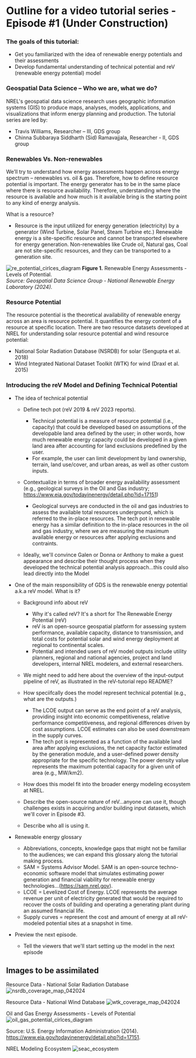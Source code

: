 # Outline for a video tutorial series - Episode #1 (Under Construction)
### The goals of this tutorial: 
- Get you familiarized with the idea of renewable energy potentials and their assessments
- Develop fundamental understanding of technical potential and reV (renewable energy potential) model

### Geospatial Data Science – Who we are, what we do?
NREL's geospatial data science research uses geographic information systems (GIS) to produce maps, analyses, models, applications, and visualizations that inform energy planning and production. The tutorial series are led by:  
- Travis Williams, Researcher – III, GDS group
- Chinna Subbaraya Siddharth (Sid) Ramavajjala, Researcher - II, GDS group 

### Renewables Vs. Non-renewables
We’ll try to understand how energy assessments happen across energy spectrum – renewables vs. oil & gas. Therefore, how to define resource potential is important. The energy generator has to be in the same place where there is resource availability. Therefore, understanding where the resource is available and how much is it available bring is the starting point to any kind of energy analysis.

What is a resource?
- Resource is the input utilized for energy generation (electricity) by a generator (Wind Turbine, Solar Panel, Steam Turbine etc.)
Renewable energy is a site-specific resource and cannot be transported elsewhere for energy generation. Non-renewables like Crude oil, Natural gas, Coal are not site-specific resources, and they can be transported to a generation site.

![re_potential_cirlces_diagram](https://github.com/user-attachments/assets/ae2aff1c-6117-4977-8f7f-a686a147b6a7)
**Figure 1.** Renewable Energy Assessments - Levels of Potential.  
*Source: Geospatial Data Science Group - National Renewable Energy Laboratory (2024).* 
 <!-- [Reference or URL](https://example.com) -->

### Resource Potential
The resource potential is the theoretical availability of renewable energy across an area is resource potential. It quantifies the energy content of a resource at specific location. There are two resource datasets developed at NREL for understanding solar resource potential and wind resource potential:
- National Solar Radiation Database (NSRDB) for solar (Sengupta et al. 2018)
- Wind Integrated National Dataset Toolkit (WTK) for wind (Draxl et al. 2015)


### Introducing the reV Model and Defining Technical Potential
- The idea of technical potential
    - Define tech pot (reV 2019 & reV 2023 reports).
        - Technical potential is a measure of resource potential (i.e., capacity) that could be developed based on assumptions of the developable land area defined by the user; in other words, how much renewable energy capacity could be developed in a given land area after accounting for land exclusions predefined by the user. 
        - For example, the user can limit development by land ownership, terrain, land use/cover, and urban areas, as well as other custom inputs.
        
    - Contextualize in terms of broader energy availability assessment (e.g., geological surveys in the Oil and Gas industry; https://www.eia.gov/todayinenergy/detail.php?id=17151)
        - Geological surveys are conducted in the oil and gas industries to assess the available total resources underground, which is referred to the in-place resources. The tech pot in renewable energy has a similar definition to the in-place resources in the oil and gas industry, where we are measuring the maximum available energy or resources after applying exclusions and contraints. 

    - Ideally, we'll convince Galen or Donna or Anthony to make a guest appearance and describe their thought process when they developed the technical potential analysis approach...this could also lead directly into the Model

- One of the main responsibility of GDS is the renewable energy potential a.k.a reV model. What is it? 
    - Background info about reV
        - Why it's called reV? It's a short for The Renewable Energy Potential (reV)
        - reV is an open-source geospatial platform for assessing system performance, available capacity, distance to transmission, and total costs for potential solar and wind energy deployment at regional to continental scales.
        - Potential and intended users of reV model outputs include utility planners, regional and national agencies, project and land developers, internal NREL modelers, and external researchers. 
    
    - We might need to add here about the overview of the input-output pipeline of reV, as illustrated in the reV-tutorial repo README? 

    - How speciifcally does the model represent technical potential (e.g., what are the outputs.)
        - The LCOE output can serve as the end point of a reV analysis, providing insight into economic competitiveness, relative performance competitiveness, and regional differences driven by cost assumptions. LCOE estimates can also be used downstream in the supply curves. 
        - The tech pot is represented as a function of the available land area after applying exclusions, the net capacity factor estimated by the generation module, and a user-defined power density appropriate for the specific technology. The power density value represents the maximum potential capacity for a given unit of area (e.g., MW/km2). 

    - How does this model fit into the broader energy modeling ecosystem at NREL.

    - Describe the open-source nature of reV...anyone can use it, though challenges exists in acquiring and/or building input datasets, which we'll cover in Episode #3.
    - Describe who all is using it.

- Renewable energy glossary
    - Abbreviations, concepts, knowledge gaps that might not be familiar to the audiences; we can expand this glossary along the tutorial making process. 
    - SAM = Systems Advisor Model. SAM is an open-source techno-economic software model that simulates estimating power generation and financial viability for renewable energy technologies...(https://sam.nrel.gov).
    - LCOE = Levelized Cost of Energy. LCOE represents the average revenue per unit of electricity generated that would be required to recover the costs of building and operating a generating plant during an assumed financial life. 
    - Supply curves = represent the cost and amount of energy at all reV-modeled potential sites at a snapshot in time. 

- Preview the next episode.
    - Tell the viewers that we'll start setting up the model in the next episode
 

## Images to be assimilated

Resource Data - National Solar Radiation Database
![nsrdb_coverage_map_042024](https://github.com/user-attachments/assets/a3b7778d-b126-46ef-91d1-73a2447aa216)


Resource Data - National Wind Database
![wtk_coverage_map_042024](https://github.com/user-attachments/assets/302cf3e2-aaf4-407d-8172-a175ec0e6c60)





Oil and Gas Energy Assessments - Levels of Potential 
![oil_gas_potential_cirlces_diagram](https://github.com/user-attachments/assets/8c1592e6-5a45-4c3e-a254-e6e59e01ab71)

Source: U.S. Energy Information Administration (2014). https://www.eia.gov/todayinenergy/detail.php?id=17151.


NREL Modeling Ecosystem
![seac_ecosystem](https://github.com/user-attachments/assets/74ceb6cc-9b2f-463a-84cf-873abe6f673e)




